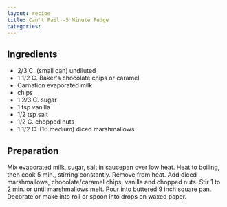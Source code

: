 ```yaml
---
layout: recipe
title: Can't Fail--5 Minute Fudge
categories:
---
```


## Ingredients

- 2/3 C. (small can) undiluted
- 1 1/2 C. Baker's chocolate chips or caramel
- Carnation evaporated milk
- chips
- 1 2/3 C. sugar
- 1 tsp vanilla
- 1/2 tsp salt
- 1/2 C. chopped nuts
- 1 1/2 C. (16 medium) diced marshmallows

## Preparation

Mix evaporated milk, sugar, salt in saucepan over low heat.  Heat to boiling, then cook 5 min., stirring constantly.  Remove from heat.  Add diced marshmallows, chocolate/caramel chips, vanilla and chopped nuts.  Stir 1 to 2 min. or until marshmallows melt.  Pour into buttered 9 inch square pan.  Decorate or make into roll or spoon into drops on waxed paper.